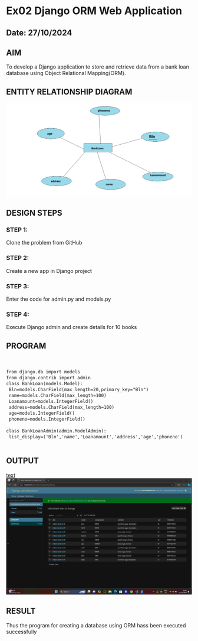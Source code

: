 # Ex02 Django ORM Web Application
## Date: 27/10/2024

## AIM
To develop a Django application to store and retrieve data from a bank loan database using Object Relational Mapping(ORM).

## ENTITY RELATIONSHIP DIAGRAM
![alt text](<Screenshot 2024-10-27 101931.png>)


## DESIGN STEPS

### STEP 1:
Clone the problem from GitHub

### STEP 2:
Create a new app in Django project

### STEP 3:
Enter the code for admin.py and models.py

### STEP 4:
Execute Django admin and create details for 10 books

## PROGRAM
```


from django.db import models
from django.contrib import admin
class BankLoan(models.Model):
 Bln=models.CharField(max_length=20,primary_key="Bln")
 name=models.CharField(max_length=100)
 Loanamount=models.IntegerField()
 address=models.CharField(max_length=100)
 age=models.IntegerField()
 phoneno=models.IntegerField()

class BankLoanAdmin(admin.ModelAdmin):
 list_display=('Bln','name','Loanamount','address','age','phoneno')


```


## OUTPUT
[text](README.md) ![text](<Screenshot (5).png>)


## RESULT
Thus the program for creating a database using ORM hass been executed successfully
